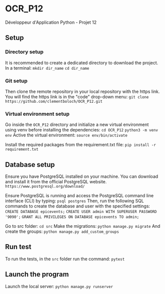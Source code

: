 # OCR_P12
Développeur d'Application Python - Projet 12



## Setup

### Directory setup
It is recommended to create a dedicated directory to download the project.
In a terminal:
`mkdir dir_name`
`cd dir_name`

### Git setup
Then clone the remote repository in your local repository with the https link. You will find the https link is in the "code" drop-down menu:
`git clone https://github.com/clementboloch/OCR_P12.git`

### Virtual environment setup
Go inside the `OCR_P12` directory and initialize a new virtual environment using venv before installing the dependencies:
`cd OCR_P12`
`python3 -m venv env`
Active the virtual environment:
`source env/bin/activate`

Install the required packages from the requirement.txt file:
`pip install -r requirement.txt`

## Database setup
Ensure you have PostgreSQL installed on your machine. You can download and install it from the official PostgreSQL website.
`https://www.postgresql.org/download/`

Ensure PostgreSQL is running and access the PostgreSQL command line interface (CLI) by typing:
`psql postgres`
Then, run the following SQL commands to create the database and user with the specified settings:
`CREATE DATABASE epicevents;`
`CREATE USER admin WITH SUPERUSER PASSWORD '9090';`
`GRANT ALL PRIVILEGES ON DATABASE epicevents TO admin;`


Go to src folder:
`cd src`
Make the migrations:
`python manage.py migrate`
And create the groups:
`python manage.py add_custom_groups`

## Run test
To run the tests, in the `src` folder run the command:
`pytest`

## Launch the program
Launch the local server:
`python manage.py runserver`